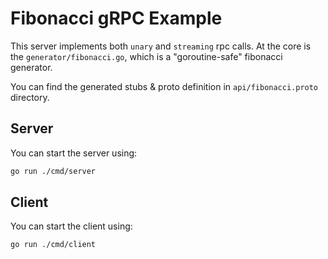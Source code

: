 # Fibonacci gRPC Example

This server implements both `unary` and `streaming` rpc calls. At the core is the `generator/fibonacci.go`, which is a "goroutine-safe" fibonacci generator.

You can find the generated stubs & proto definition in `api/fibonacci.proto` directory.

## Server

You can start the server using:

```bash
go run ./cmd/server
```

## Client

You can start the client using:

```bash
go run ./cmd/client
```
